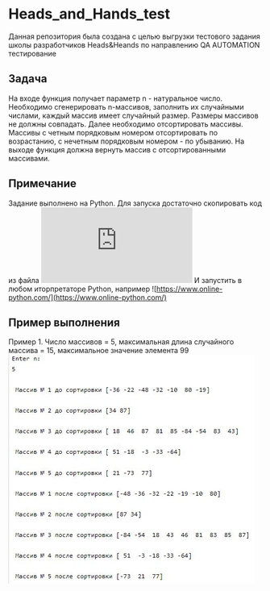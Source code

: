# Heads_and_Hands_test
Данная репозитория была создана с целью выгрузки тестового задания школы разработчиков Heads&Heands по направлению QA AUTOMATION
тестирование
## Задача
На входе функция получает параметр n - натуральное число. Необходимо сгенерировать n-массивов, заполнить их случайными числами, каждый массив имеет случайный размер. Размеры массивов не должны совпадать. Далее необходимо отсортировать массивы. Массивы с четным порядковым номером отсортировать по возрастанию, с нечетным порядковым номером - по убыванию. На выходе функция должна вернуть массив с отсортированными массивами.
## Примечание
Задание выполнено на Python. Для запуска достаточно скопировать код из файла ![test.py](https://github.com/Alex-Kriv/Heads_and_Hands_test/blob/main/test.py) 
И запустить в любом иторпретаторе Python, например ![https://www.online-python.com/](https://www.online-python.com/)
## Пример выполнения
Пример 1. Число массивов = 5, максимальная длина случайного массива = 15, максимальное значение элемента 99
![Пример 1](https://github.com/Alex-Kriv/Heads_and_Hands_test/blob/main/first.JPG)
